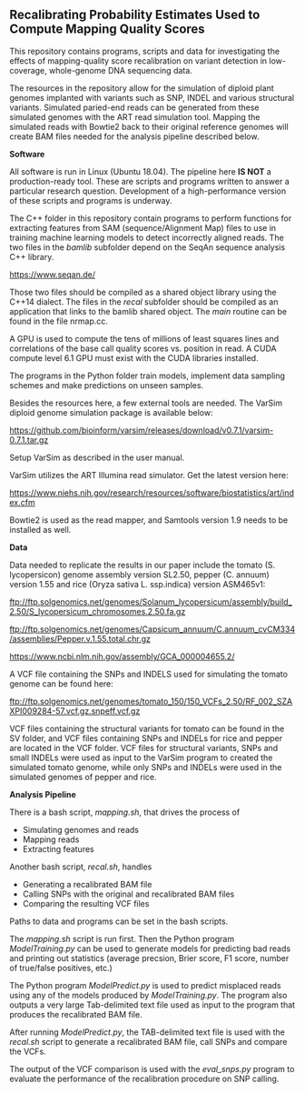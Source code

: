 ## Recalibrating Probability Estimates Used to Compute Mapping Quality Scores

This repository contains programs, scripts and data for investigating the effects of mapping-quality score recalibration on variant detection in low-coverage, whole-genome DNA sequencing data.

The resources in the repository allow for the simulation of diploid plant genomes implanted with variants such as SNP, INDEL and various structural variants. Simulated paried-end reads can be generated from these simulated genomes with the ART read simulation tool. Mapping the simulated reads with Bowtie2 back to their original reference genomes will create BAM files needed for the analysis pipeline described below.

**Software**

All software is run in Linux (Ubuntu 18.04). The pipeline here **IS NOT** a production-ready tool. These are scripts and programs written to answer a particular research question. Development of a high-performance version of these scripts and programs is underway.

The C++ folder in this repository contain programs to perform functions for extracting features from SAM (sequence/Alignment Map) files to use in training machine learning models to detect incorrectly aligned reads. The two files in the *bamlib* subfolder depend on the SeqAn sequence analysis C++ library.

https://www.seqan.de/

Those two files should be compiled as a shared object library using the C++14 dialect. The files in the *recal* subfolder should be compiled as an application that links to the bamlib shared object. The *main* routine can be found in the file nrmap.cc.

A GPU is used to compute the tens of millions of least squares lines and correlations of the base call quality scores vs. position in read. A CUDA compute level 6.1 GPU must exist with the CUDA libraries installed. 

The programs in the Python folder train models, implement data sampling schemes and make predictions on unseen samples.

Besides the resources here, a few external tools are needed. The VarSim diploid genome simulation package is available below:

https://github.com/bioinform/varsim/releases/download/v0.7.1/varsim-0.7.1.tar.gz

Setup VarSim as described in the user manual. 

VarSim utilizes the ART Illumina read simulator. Get the latest version here:

https://www.niehs.nih.gov/research/resources/software/biostatistics/art/index.cfm

Bowtie2 is used as the read mapper, and Samtools version 1.9 needs to be installed as well.

**Data**

Data needed to replicate the results in our paper include the tomato (S. lycopersicon) genome assembly version SL2.50, pepper (C. annuum) version 1.55 and rice (Oryza sativa L. ssp.indica) version ASM465v1:

ftp://ftp.solgenomics.net/genomes/Solanum_lycopersicum/assembly/build_2.50/S_lycopersicum_chromosomes.2.50.fa.gz

ftp://ftp.solgenomics.net/genomes/Capsicum_annuum/C.annuum_cvCM334/assemblies/Pepper.v.1.55.total.chr.gz

https://www.ncbi.nlm.nih.gov/assembly/GCA_000004655.2/

A VCF file containing the SNPs and INDELS used for simulating the tomato genome can be found here:

ftp://ftp.solgenomics.net/genomes/tomato_150/150_VCFs_2.50/RF_002_SZAXPI009284-57.vcf.gz.snpeff.vcf.gz

VCF files containing the structural variants for tomato can be found in the SV folder, and VCF files containing SNPs and INDELs for rice and pepper are located in the VCF folder. VCF files for structural variants, SNPs and small INDELs were used as input to the VarSim program to created the simulated tomato genome, while only SNPs and INDELs were used in the simulated genomes of pepper and rice.


**Analysis Pipeline**

There is a bash script, *mapping.sh*, that drives the process of 

* Simulating genomes and reads
* Mapping reads
* Extracting features

Another bash script, *recal.sh*, handles

* Generating a recalibrated BAM file
* Calling SNPs with the original and recalibrated BAM files
* Comparing the resulting VCF files

Paths to data and programs can be set in the bash scripts.

The *mapping.sh* script is run first. Then the Python program *ModelTraining.py* can be used to generate models for predicting bad reads and printing out statistics (average precsion, Brier score, F1 score, number of true/false positives, etc.)

The Python program *ModelPredict.py* is used to predict misplaced reads using any of the models produced by *ModelTraining.py*. The program also outputs a very large Tab-delimited text file used as input to the program that produces the recalibrated BAM file.

After running *ModelPredict.py*, the TAB-delimited text file is used with the *recal.sh* script to generate a recalibrated BAM file, call SNPs and compare the VCFs.

The output of the VCF comparison is used with the *eval_snps.py* program to evaluate the performance of the recalibration procedure on SNP calling.
